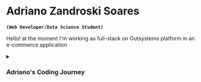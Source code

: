 # Adriano Zandroski Soares

**`(Web Developer/Data Science Student)`**

Hello! at the moment I'm working as full-stack on Outsystems platform in an e-commerce application 

<details>
    <summary><h3>Adriano's Coding Journey</h3></summary>
        I...
</details>
